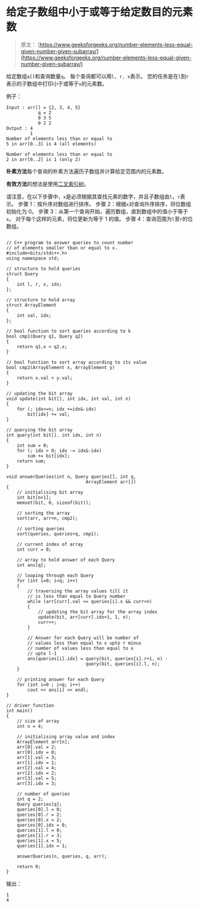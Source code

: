 # 给定子数组中小于或等于给定数目的元素数

> 原文： [https://www.geeksforgeeks.org/number-elements-less-equal-given-number-given-subarray/](https://www.geeksforgeeks.org/number-elements-less-equal-given-number-given-subarray/)

给定数组`a[]`和查询数量`q`。 每个查询都可以用`l, r, x`表示。 您的任务是在`l`到`r`表示的子数组中打印小于或等于`x`的元素数。

例子：

```
Input : arr[] = {2, 3, 4, 5}
            q = 2
            0 3 5
            0 2 2 
Output : 4
         1
Number of elements less than or equal to
5 in arr[0..3] is 4 (all elements)

Number of elements less than or equal to
2 in arr[0..2] is 1 (only 2)

```



**朴素方法**每个查询的朴素方法遍历子数组并计算给定范围内的元素数。

**有效方法**的想法是使用[二叉索引树](https://www.geeksforgeeks.org/binary-indexed-tree-or-fenwick-tree-2/)。

请注意，在以下步骤中，`x`是必须根据其查找元素的数字，并且子数组由`l`，`r`表示。
步骤 1：按升序对数组进行排序。
步骤 2：根据`x`对查询升序排序，将位数组初始化为 0。
步骤 3：从第一个查询开始，遍历数组，直到数组中的值小于等于`x`。 对于每个这样的元素，将位更新为等于 1 的值。
步骤 4：查询范围为`l`至`r`的位数组。

```

// C++ program to answer queries to count number 
// of elements smaller tban or equal to x. 
#include<bits/stdc++.h> 
using namespace std; 

// structure to hold queries 
struct Query 
{ 
    int l, r, x, idx; 
}; 

// structure to hold array 
struct ArrayElement 
{ 
    int val, idx; 
}; 

// bool function to sort queries according to k 
bool cmp1(Query q1, Query q2) 
{ 
    return q1.x < q2.x; 
} 

// bool function to sort array according to its value 
bool cmp2(ArrayElement x, ArrayElement y) 
{ 
    return x.val < y.val; 
} 

// updating the bit array 
void update(int bit[], int idx, int val, int n) 
{ 
    for (; idx<=n; idx +=idx&-idx) 
        bit[idx] += val; 
} 

// querying the bit array 
int query(int bit[], int idx, int n) 
{ 
    int sum = 0; 
    for (; idx > 0; idx -= idx&-idx) 
        sum += bit[idx]; 
    return sum; 
} 

void answerQueries(int n, Query queries[], int q, 
                              ArrayElement arr[]) 
{ 
    // initialising bit array 
    int bit[n+1]; 
    memset(bit, 0, sizeof(bit)); 

    // sorting the array 
    sort(arr, arr+n, cmp2); 

    // sorting queries 
    sort(queries, queries+q, cmp1); 

    // current index of array 
    int curr = 0; 

    // array to hold answer of each Query 
    int ans[q]; 

    // looping through each Query 
    for (int i=0; i<q; i++) 
    { 
        // traversing the array values till it 
        // is less than equal to Query number 
        while (arr[curr].val <= queries[i].x && curr<n) 
        { 
            // updating the bit array for the array index 
            update(bit, arr[curr].idx+1, 1, n); 
            curr++; 
        } 

        // Answer for each Query will be number of 
        // values less than equal to x upto r minus 
        // number of values less than equal to x 
        // upto l-1 
        ans[queries[i].idx] = query(bit, queries[i].r+1, n) - 
                              query(bit, queries[i].l, n); 
    } 

    // printing answer for each Query 
    for (int i=0 ; i<q; i++) 
        cout << ans[i] << endl; 
} 

// driver function 
int main() 
{ 
    // size of array 
    int n = 4; 

    // initialising array value and index 
    ArrayElement arr[n]; 
    arr[0].val = 2; 
    arr[0].idx = 0; 
    arr[1].val = 3; 
    arr[1].idx = 1; 
    arr[2].val = 4; 
    arr[2].idx = 2; 
    arr[3].val = 5; 
    arr[3].idx = 3; 

    // number of queries 
    int q = 2; 
    Query queries[q]; 
    queries[0].l = 0; 
    queries[0].r = 2; 
    queries[0].x = 2; 
    queries[0].idx = 0; 
    queries[1].l = 0; 
    queries[1].r = 3; 
    queries[1].x = 5; 
    queries[1].idx = 1; 

    answerQueries(n, queries, q, arr); 

    return 0; 
} 

```

输出：

```
1
4

```

